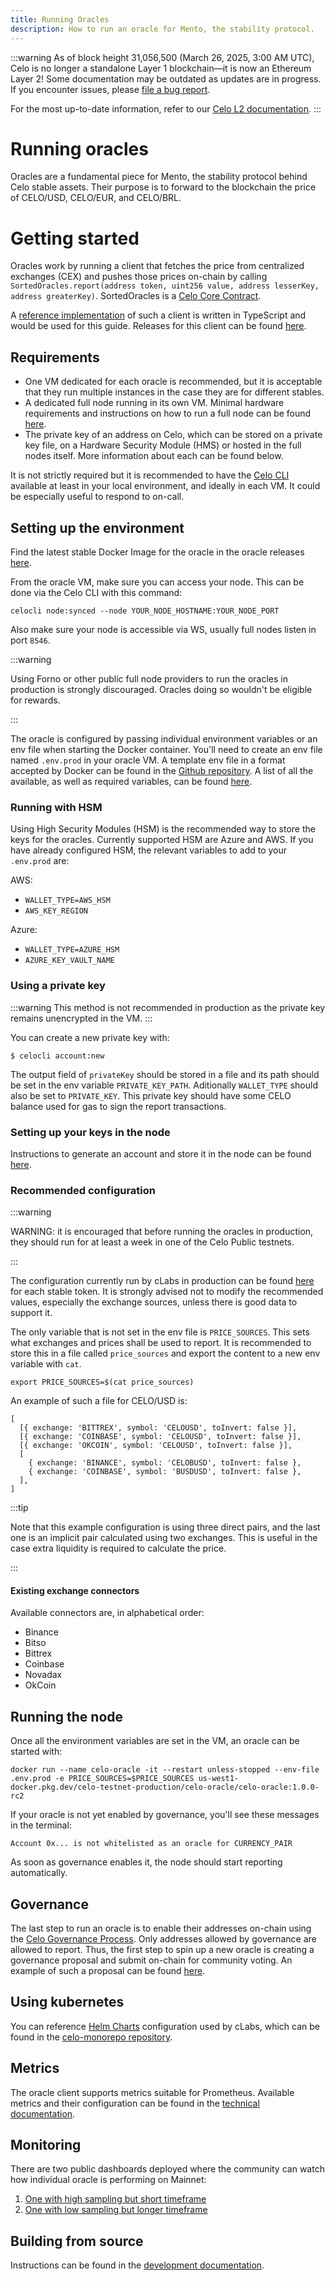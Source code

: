 ```yaml
---
title: Running Oracles
description: How to run an oracle for Mento, the stability protocol.
---
```


:::warning
As of block height 31,056,500 (March 26, 2025, 3:00 AM UTC), Celo is no longer a standalone Layer 1 blockchain—it is now an Ethereum Layer 2!
Some documentation may be outdated as updates are in progress. If you encounter issues, please [file a bug report](https://github.com/celo-org/docs/issues/new/choose).

For the most up-to-date information, refer to our [Celo L2 documentation](https://docs.celo.org/cel2).
:::

# Running oracles

Oracles are a fundamental piece for Mento, the stability protocol behind Celo stable assets. Their purpose is to forward to the blockchain the price of CELO/USD, CELO/EUR, and CELO/BRL.

# Getting started

Oracles work by running a client that fetches the price from centralized exchanges (CEX) and pushes those prices on-chain by calling `SortedOracles.report(address token, uint256 value, address lesserKey, address greaterKey)`. SortedOracles is a [Celo Core Contract](/community/release-process/smart-contracts).

A [reference implementation](https://github.com/celo-org/celo-oracle) of such a client is written in TypeScript and would be used for this guide. Releases for this client can be found [here](https://github.com/celo-org/celo-oracle/releases).

## Requirements

- One VM dedicated for each oracle is recommended, but it is acceptable that they run multiple instances in the case they are for different stables.
- A dedicated full node running in its own VM. Minimal hardware requirements and instructions on how to run a full node can be found [here](/what-is-celo/about-celo-l1/validator/run/mainnet).
- The private key of an address on Celo, which can be stored on a private key file, on a Hardware Security Module (HMS) or hosted in the full nodes itself. More information about each can be found below.

It is not strictly required but it is recommended to have the [Celo CLI](/cli#what-is-the-celo-cli) available at least in your local environment, and ideally in each VM. It could be especially useful to respond to on-call.

## Setting up the environment

Find the latest stable Docker Image for the oracle in the oracle releases [here](https://github.com/celo-org/celo-oracle/releases).

From the oracle VM, make sure you can access your node. This can be done via the Celo CLI with this command:

`celocli node:synced --node YOUR_NODE_HOSTNAME:YOUR_NODE_PORT`

Also make sure your node is accessible via WS, usually full nodes listen in port `8546`.

:::warning

Using Forno or other public full node providers to run the oracles in production is strongly discouraged. Oracles doing so wouldn't be eligible for rewards.

:::

The oracle is configured by passing individual environment variables or an env file when starting the Docker container. You'll need to create an env file named `.env.prod` in your oracle VM. A template env file in a format accepted by Docker can be found in the [Github repository](https://github.com/celo-org/celo-oracle/blob/main/.env.prod). A list of all the available, as well as required variables, can be found [here](https://github.com/celo-org/celo-oracle/blob/main/README-config.md).

### Running with HSM

Using High Security Modules (HSM) is the recommended way to store the keys for the oracles. Currently supported HSM are Azure and AWS. If you have already configured HSM, the relevant variables to add to your `.env.prod` are:

AWS:

- `WALLET_TYPE=AWS_HSM`
- `AWS_KEY_REGION`

Azure:

- `WALLET_TYPE=AZURE_HSM`
- `AZURE_KEY_VAULT_NAME`

### Using a private key

:::warning
This method is not recommended in production as the private key remains unencrypted in the VM.
:::

You can create a new private key with:

`$ celocli account:new`

The output field of `privateKey` should be stored in a file and its path should be set in the env variable `PRIVATE_KEY_PATH`. Aditionally `WALLET_TYPE` should also be set to `PRIVATE_KEY`. This private key should have some CELO balance used for gas to sign the report transactions.

### Setting up your keys in the node

Instructions to generate an account and store it in the node can be found [here](/what-is-celo/about-celo-l1/validator/run/mainnet#key-management).

### Recommended configuration

:::warning

WARNING: it is encouraged that before running the oracles in production, they should run for at least a week in one of the Celo Public testnets.

:::

The configuration currently run by cLabs in production can be found [here](https://github.com/celo-org/celo-monorepo/tree/master/packages/helm-charts/oracle) for each stable token. It is strongly advised not to modify the recommended values, especially the exchange sources, unless there is good data to support it.

The only variable that is not set in the env file is `PRICE_SOURCES`. This sets what exchanges and prices shall be used to report. It is recommended to store this in a file called `price_sources` and export the content to a new env variable with `cat`.

`export PRICE_SOURCES=$(cat price_sources)`

An example of such a file for CELO/USD is:

```
[
  [{ exchange: 'BITTREX', symbol: 'CELOUSD', toInvert: false }],
  [{ exchange: 'COINBASE', symbol: 'CELOUSD', toInvert: false }],
  [{ exchange: 'OKCOIN', symbol: 'CELOUSD', toInvert: false }],
  [
    { exchange: 'BINANCE', symbol: 'CELOBUSD', toInvert: false },
    { exchange: 'COINBASE', symbol: 'BUSDUSD', toInvert: false },
  ],
]
```

:::tip

Note that this example configuration is using three direct pairs, and the last one is an implicit pair calculated using two exchanges. This is useful in the case extra liquidity is required to calculate the price.

:::

#### Existing exchange connectors

Available connectors are, in alphabetical order:

- Binance
- Bitso
- Bittrex
- Coinbase
- Novadax
- OkCoin

## Running the node

Once all the environment variables are set in the VM, an oracle can be started with:

`docker run --name celo-oracle -it --restart unless-stopped --env-file .env.prod -e PRICE_SOURCES=$PRICE_SOURCES us-west1-docker.pkg.dev/celo-testnet-production/celo-oracle/celo-oracle:1.0.0-rc2`

If your oracle is not yet enabled by governance, you'll see these messages in the terminal:

`Account 0x... is not whitelisted as an oracle for CURRENCY_PAIR`

As soon as governance enables it, the node should start reporting automatically.

## Governance

The last step to run an oracle is to enable their addresses on-chain using the [Celo Governance Process](/what-is-celo/using-celo/protocol/governance/overview/). Only addresses allowed by governance are allowed to report. Thus, the first step to spin up a new oracle is creating a governance proposal and submit on-chain for community voting. An example of such a proposal can be found [here](https://github.com/celo-org/governance/blob/main/CGPs/cgp-0057.md).

## Using kubernetes

You can reference [Helm Charts](https://helm.sh/docs/topics/charts/) configuration used by cLabs, which can be found in the [celo-monorepo repository](https://github.com/celo-org/celo-monorepo/tree/master/packages/helm-charts/oracle).

## Metrics

The oracle client supports metrics suitable for Prometheus. Available metrics and their configuration can be found in the [technical documentation](https://github.com/celo-org/celo-oracle/blob/main/README-metrics.md).

## Monitoring

There are two public dashboards deployed where the community can watch how individual oracle is performing on Mainnet:

1. [One with high sampling but short timeframe](<https://snapshots.raintank.io/dashboard/snapshot/sortedoracles(public)-now-2d?orgId=2>)
2. [One with low sampling but longer timeframe](<https://snapshots.raintank.io/dashboard/snapshot/sortedoracles(public)-now-1M?orgId=2>)

## Building from source

Instructions can be found in the [development documentation](https://github.com/celo-org/celo-oracle#running).
